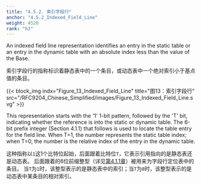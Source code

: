 ```yaml
---
title: "4.5.2. 索引字段行"
anchor: "4.5.2_Indexed_Field_Line"
weight: 4520
rank: "h3"
---
```


An indexed field line representation identifies an entry in the static table or an entry in the dynamic table with an absolute index less than the value of the Base.

索引字段行的指称标识着静态表中的一个条目，或动态表中一个绝对索引小于基点值的条目。

{{< block_img
indx="Figure_13_Indexed_Field_Line"
title="图13：索引字段行"
src="/RFC9204_Chinese_Simplified/images/Figure_13_Indexed_Field_Line.svg" >}}

This representation starts with the '1' 1-bit pattern, followed by the 'T' bit, indicating whether the reference is into the static or dynamic table. The 6-bit prefix integer (Section 4.1.1) that follows is used to locate the table entry for the field line. When T=1, the number represents the static table index; when T=0, the number is the relative index of the entry in the dynamic table.

这种指称以`1`这1个比特位起始，后面跟着比特位`T`，它表示引用指向的是静态表还是动态表。
后面跟着的6位前缀整型（详见[第4.1.1章](#4.1.1_Prefixed_Integers)）被用来为字段行定位表中的条目。
当`T`为`1`时，该整型表示的是静态表中的索引；当`T`为`0`时，该整型表示的是动态表中某条目的相对索引。
